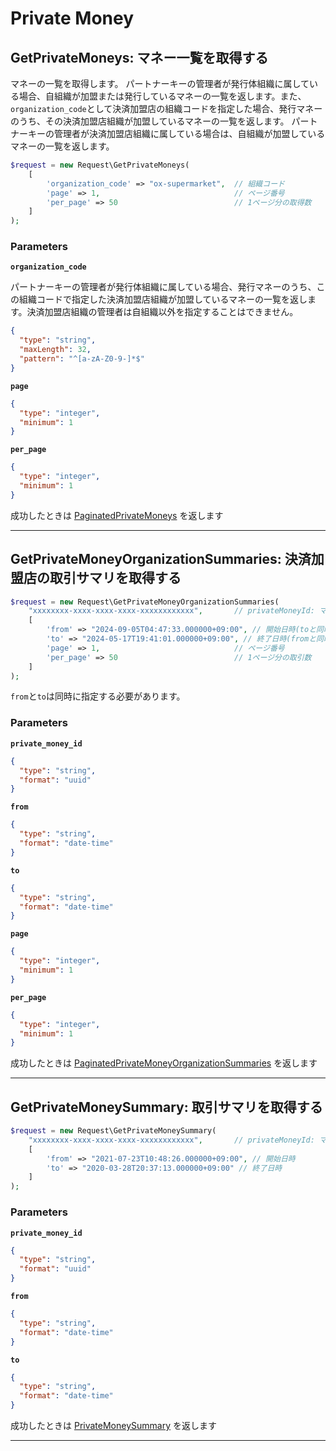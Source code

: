 # Private Money

<a name="get-private-moneys"></a>
## GetPrivateMoneys: マネー一覧を取得する
マネーの一覧を取得します。
パートナーキーの管理者が発行体組織に属している場合、自組織が加盟または発行しているマネーの一覧を返します。また、`organization_code`として決済加盟店の組織コードを指定した場合、発行マネーのうち、その決済加盟店組織が加盟しているマネーの一覧を返します。
パートナーキーの管理者が決済加盟店組織に属している場合は、自組織が加盟しているマネーの一覧を返します。

```PHP
$request = new Request\GetPrivateMoneys(
    [
        'organization_code' => "ox-supermarket",  // 組織コード
        'page' => 1,                              // ページ番号
        'per_page' => 50                          // 1ページ分の取得数
    ]
);
```



### Parameters
**`organization_code`** 
  

パートナーキーの管理者が発行体組織に属している場合、発行マネーのうち、この組織コードで指定した決済加盟店組織が加盟しているマネーの一覧を返します。決済加盟店組織の管理者は自組織以外を指定することはできません。

```json
{
  "type": "string",
  "maxLength": 32,
  "pattern": "^[a-zA-Z0-9-]*$"
}
```

**`page`** 
  


```json
{
  "type": "integer",
  "minimum": 1
}
```

**`per_page`** 
  


```json
{
  "type": "integer",
  "minimum": 1
}
```



成功したときは
[PaginatedPrivateMoneys](./responses.md#paginated-private-moneys)
を返します



---


<a name="get-private-money-organization-summaries"></a>
## GetPrivateMoneyOrganizationSummaries: 決済加盟店の取引サマリを取得する

```PHP
$request = new Request\GetPrivateMoneyOrganizationSummaries(
    "xxxxxxxx-xxxx-xxxx-xxxx-xxxxxxxxxxxx",       // privateMoneyId: マネーID
    [
        'from' => "2024-09-05T04:47:33.000000+09:00", // 開始日時(toと同時に指定する必要有)
        'to' => "2024-05-17T19:41:01.000000+09:00", // 終了日時(fromと同時に指定する必要有)
        'page' => 1,                              // ページ番号
        'per_page' => 50                          // 1ページ分の取引数
    ]
);
```

`from`と`to`は同時に指定する必要があります。


### Parameters
**`private_money_id`** 
  


```json
{
  "type": "string",
  "format": "uuid"
}
```

**`from`** 
  


```json
{
  "type": "string",
  "format": "date-time"
}
```

**`to`** 
  


```json
{
  "type": "string",
  "format": "date-time"
}
```

**`page`** 
  


```json
{
  "type": "integer",
  "minimum": 1
}
```

**`per_page`** 
  


```json
{
  "type": "integer",
  "minimum": 1
}
```



成功したときは
[PaginatedPrivateMoneyOrganizationSummaries](./responses.md#paginated-private-money-organization-summaries)
を返します



---


<a name="get-private-money-summary"></a>
## GetPrivateMoneySummary: 取引サマリを取得する

```PHP
$request = new Request\GetPrivateMoneySummary(
    "xxxxxxxx-xxxx-xxxx-xxxx-xxxxxxxxxxxx",       // privateMoneyId: マネーID
    [
        'from' => "2021-07-23T10:48:26.000000+09:00", // 開始日時
        'to' => "2020-03-28T20:37:13.000000+09:00" // 終了日時
    ]
);
```



### Parameters
**`private_money_id`** 
  


```json
{
  "type": "string",
  "format": "uuid"
}
```

**`from`** 
  


```json
{
  "type": "string",
  "format": "date-time"
}
```

**`to`** 
  


```json
{
  "type": "string",
  "format": "date-time"
}
```



成功したときは
[PrivateMoneySummary](./responses.md#private-money-summary)
を返します



---



